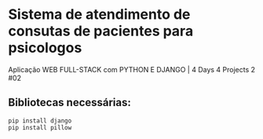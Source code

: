 # Sistema de atendimento de consutas de pacientes para psicologos 
Aplicação WEB FULL-STACK com PYTHON E DJANGO | 4 Days 4 Projects 2 #02

## Bibliotecas necessárias:
    pip install django
    pip install pillow
